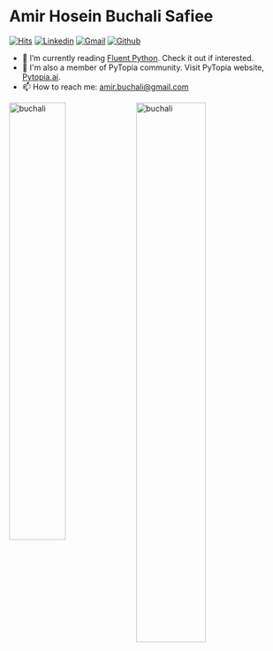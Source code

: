 <h1> Amir Hosein Buchali Safiee </h1>


[![Hits](https://hits.seeyoufarm.com/api/count/incr/badge.svg?url=https%3A%2F%2Fgithub.com%2FBuchali&count_bg=%2379C83D&title_bg=%23555555&icon=&icon_color=%23E7E7E7&title=hits&edge_flat=false)](https://hits.seeyoufarm.com)
[![Linkedin](https://img.shields.io/badge/-LinkedIn-blue?style=flat&logo=Linkedin&logoColor=white)](https://www.linkedin.com/in/safiee/)
[![Gmail](https://img.shields.io/badge/-Gmail-c14438?style=flat&logo=Gmail&logoColor=white)](mailto:amir.buchali@gmail.com)
[![Github](https://img.shields.io/github/followers/buchali?label=Follow&style=social)](https://github.com/buchali)

- 🤔 I’m currently reading [Fluent Python](https://www.oreilly.com/library/view/fluent-python-2nd/9781492056348/). Check it out if interested.
- 🌱 I'm also a member of PyTopia community. Visit PyTopia website, [Pytopia.ai](https://www.pytopia.ai).
- 📫 How to reach me: amir.buchali@gmail.com

<div>
  <img width="45%" align="left" src="https://github-readme-stats.vercel.app/api/top-langs?username=buchali&show_icons=true&locale=en&layout=compact" alt="buchali" />
  <img width="50%"  src="https://github-readme-streak-stats.herokuapp.com/?user=buchali&" alt="buchali" />
</div>
